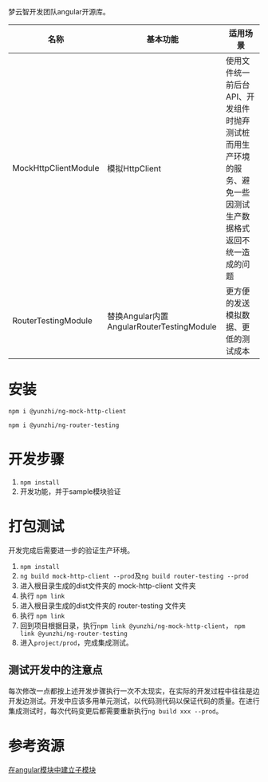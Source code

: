 梦云智开发团队angular开源库。

| 名称 | 基本功能 | 适用场景 | 
| ------ | ------ | ------ | 
| MockHttpClientModule | 模拟HttpClient | 使用文件统一前后台API、开发组件时抛弃测试桩而用生产环境的服务、避免一些因测试生产数据格式返回不统一造成的问题 |
| RouterTestingModule | 替换Angular内置AngularRouterTestingModule | 更方便的发送模拟数据、更低的测试成本 |

# 安装
`npm i @yunzhi/ng-mock-http-client`

`npm i @yunzhi/ng-router-testing`

# 开发步骤
1. `npm install`
2. 开发功能，并于sample模块验证

# 打包测试
开发完成后需要进一步的验证生产环境。

1. `npm install`
2. `ng build mock-http-client --prod`及`ng build router-testing --prod`
3. 进入根目录生成的dist文件夹的 mock-http-client 文件夹
4. 执行 `npm link`
5. 进入根目录生成的dist文件夹的 router-testing 文件夹
6. 执行 `npm link`
7. 回到项目根据目录，执行`npm link @yunzhi/ng-mock-http-client`， `npm link @yunzhi/ng-router-testing`
8. 进入`project/prod`，完成集成测试。


## 测试开发中的注意点
每次修改一点都按上述开发步骤执行一次不太现实，在实际的开发过程中往往是边开发边测试。开发中应该多用单元测试，以代码测代码以保证代码的质量。在进行集成测试时，每次代码变更后都需要重新执行`ng build xxx --prod`。


# 参考资源
[在angular模块中建立子模块](https://github.com/ng-packagr/ng-packagr/blob/master/docs/secondary-entrypoints.md)
